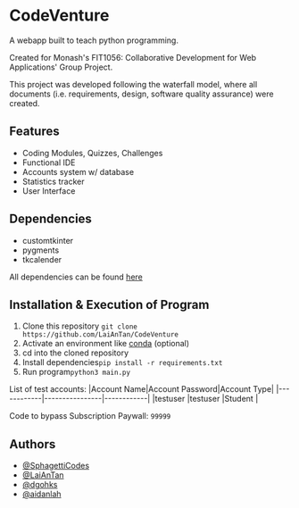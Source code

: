 # CodeVenture

A webapp built to teach python programming.

Created for Monash's FIT1056: Collaborative Development for Web Applications' Group Project.

This project was developed following the waterfall model, where all documents
(i.e. requirements, design, software quality assurance) were created.

## Features
- Coding Modules, Quizzes, Challenges
- Functional IDE
- Accounts system w/ database
- Statistics tracker
- User Interface

## Dependencies
- customtkinter
- pygments
- tkcalender

All dependencies can be found [here](requirements.txt)

## Installation & Execution of Program

1. Clone this repository ```git clone https://github.com/LaiAnTan/CodeVenture```
2. Activate an environment like [conda](https://docs.conda.io/en/latest/) (optional)
3. cd into the cloned repository
4. Install dependencies```pip install -r requirements.txt```
5. Run program```python3 main.py```

List of test accounts:
|Account Name|Account Password|Account Type|
|------------|----------------|------------|
|testuser    |testuser        |Student     |

Code to bypass Subscription Paywall: ```99999```

## Authors
- [@SphagettiCodes](https://github.com/SpaghettiCodes)
- [@LaiAnTan](https://github.com/LaiAnTan)
- [@dgohks](https://github.com/dgohks)
- [@aidanlah](https://github.com/aidanlah)
